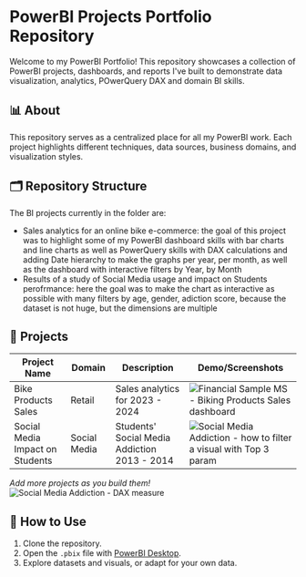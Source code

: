# PowerBI Projects Portfolio Repository

Welcome to my PowerBI Portfolio! This repository showcases a collection of PowerBI projects, dashboards, and reports I've built to demonstrate data visualization, analytics, POwerQuery DAX and domain BI skills.

## 📊 About

This repository serves as a centralized place for all my PowerBI work. Each project highlights different techniques, data sources, business domains, and visualization styles.

## 🗂️ Repository Structure
The BI projects currently in the folder are:
- Sales analytics for an online bike e-commerce: the goal of this project was to highlight some of my PowerBI dashboard skills with bar charts and line charts as well as PowerQuery skills with DAX calculations and adding Date hierarchy to make the graphs per year, per month, as well as the dashboard with interactive filters by Year, by Month
-  Results of a study of Social Media usage and impact on Students perofrmance: here the goal was to make the chart as interactive as possible with many filters by age, gender, adiction score, because the dataset is not  huge, but the dimensions are multiple


## 📁 Projects

| Project Name                           | Domain           | Description                                        | Demo/Screenshots                                                                                             |
|----------------------------------------|------------------|----------------------------------------------------|------------------                                                                                            |
|Bike Products Sales                     | Retail           | Sales analytics for 2023 - 2024                    | ![Financial Sample MS - Biking Products Sales dashboard](https://github.com/user-attachments/assets/2dec9dec-26dc-4c4c-bdf8-595567828263)|
|Social Media Impact on Students         | Social Media     | Students' Social Media Addiction  2013 - 2014      | ![Social Media Addiction - how to filter a visual with Top 3 param](https://github.com/user-attachments/assets/dcec33fa-265e-483e-8499-f490b6b9db62) |                  |      |    |                        | ![Social Media Addiction - DAX measure](https://github.com/user-attachments/assets/b49bd6f6-1fe6-44af-a7c7-ac0a40193ab2)|

*Add more projects as you build them!*
![Social Media Addiction - DAX measure](https://github.com/user-attachments/assets/d95c1b5e-47e5-47a1-8183-7253959f23e5)

## 🚀 How to Use

1. Clone the repository.
2. Open the `.pbix` file with [PowerBI Desktop](https://powerbi.microsoft.com/desktop/).
3. Explore datasets and visuals, or adapt for your own data.
